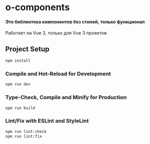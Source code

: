 # o-components

#### Это библиотека компонентов без стилей, только функционал
Работает на Vue 3, только для Vue 3 проектов

## Project Setup

```sh
npm install
```

### Compile and Hot-Reload for Development

```sh
npm run dev
```

### Type-Check, Compile and Minify for Production

```sh
npm run build
```

### Lint/Fix with ESLint and StyleLint

```sh
npm run lint:check
npm run lint:fix
```
